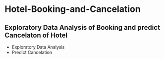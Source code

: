 # Hotel-Booking-and-Cancelation
## Exploratory Data Analysis of Booking and predict Cancelaton of Hotel
- Exploratory Data Analysis
- Predict Cancelation
